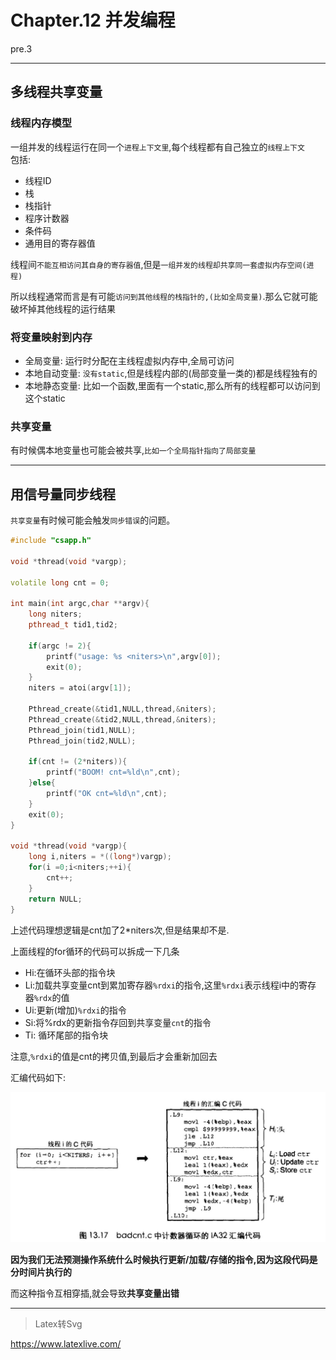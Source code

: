 # Chapter.12 并发编程

pre.3

--------------

## 多线程共享变量

### 线程内存模型

一组并发的线程运行在同一个`进程上下文里`,每个线程都有自己独立的`线程上下文`  
包括:  
- 线程ID
- 栈
- 栈指针
- 程序计数器
- 条件码
- 通用目的寄存器值

线程间`不能互相访问其自身的寄存器值`,但是`一组并发的线程却共享同一套虚拟内存空间(进程)`  

所以线程通常而言是有可能`访问到其他线程的栈指针的,(比如全局变量)`.那么它就可能破坏掉其他线程的运行结果

### 将变量映射到内存

- 全局变量: 运行时分配在主线程虚拟内存中,全局可访问
- 本地自动变量: `没有static`,但是线程内部的(局部变量一类的)都是线程独有的
- 本地静态变量: 比如一个函数,里面有一个static,那么所有的线程都可以访问到这个static

### 共享变量

有时候偶本地变量也可能会被共享,`比如一个全局指针指向了局部变量`


--------------


## 用信号量同步线程

`共享变量`有时候可能会触发`同步错误`的问题。

```cpp
#include "csapp.h"

void *thread(void *vargp);

volatile long cnt = 0;

int main(int argc,char **argv){
    long niters;
    pthread_t tid1,tid2;

    if(argc != 2){
        printf("usage: %s <niters>\n",argv[0]);
        exit(0);
    }
    niters = atoi(argv[1]);

    Pthread_create(&tid1,NULL,thread,&niters);
    Pthread_create(&tid2,NULL,thread,&niters);
    Pthread_join(tid1,NULL);
    Pthread_join(tid2,NULL);

    if(cnt != (2*niters)){
        printf("BOOM! cnt=%ld\n",cnt);
    }else{
        printf("OK cnt=%ld\n",cnt);
    }
    exit(0);
}

void *thread(void *vargp){
    long i,niters = *((long*)vargp);
    for(i =0;i<niters;++i){
        cnt++;
    }
    return NULL;
}

```


上述代码理想逻辑是cnt加了2*niters次,但是结果却不是.

上面线程的for循环的代码可以拆成一下几条  
- Hi:在循环头部的指令块
- Li:加载共享变量cnt到累加寄存器`%rdxi`的指令,这里`%rdxi`表示线程i中的寄存器`%rdx`的值
- Ui:更新(增加)`%rdxi`的指令
- Si:将%rdx的更新指令存回到共享变量`cnt`的指令
- Ti: 循环尾部的指令块

注意,`%rdxi`的值是cnt的拷贝值,到最后才会重新加回去

汇编代码如下:  

![](s1.jpg)

**因为我们无法预测操作系统什么时候执行更新/加载/存储的指令,因为这段代码是分时间片执行的**

而这种指令互相穿插,就会导致**共享变量出错**










--------------


> Latex转Svg

https://www.latexlive.com/